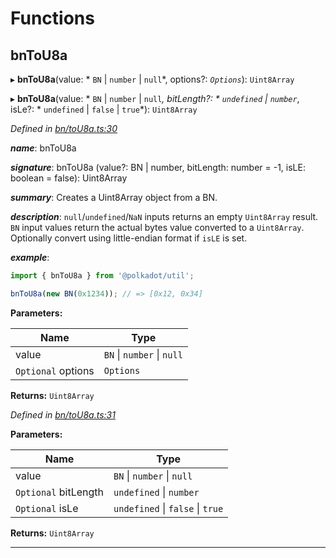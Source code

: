 

# Functions

<a id="bntou8a"></a>

##  bnToU8a

▸ **bnToU8a**(value: * `BN` &#124; `number` &#124; `null`*, options?: *`Options`*): `Uint8Array`

▸ **bnToU8a**(value: * `BN` &#124; `number` &#124; `null`*, bitLength?: * `undefined` &#124; `number`*, isLe?: * `undefined` &#124; `false` &#124; `true`*): `Uint8Array`

*Defined in [bn/toU8a.ts:30](https://github.com/polkadot-js/common/blob/74744e6/packages/util/src/bn/toU8a.ts#L30)*

*__name__*: bnToU8a

*__signature__*: bnToU8a (value?: BN | number, bitLength: number = -1, isLE: boolean = false): Uint8Array

*__summary__*: Creates a Uint8Array object from a BN.

*__description__*: `null`/`undefined`/`NaN` inputs returns an empty `Uint8Array` result. `BN` input values return the actual bytes value converted to a `Uint8Array`. Optionally convert using little-endian format if `isLE` is set.

*__example__*:   

```javascript
import { bnToU8a } from '@polkadot/util';

bnToU8a(new BN(0x1234)); // => [0x12, 0x34]
```

**Parameters:**

| Name | Type |
| ------ | ------ |
| value |  `BN` &#124; `number` &#124; `null`|
| `Optional` options | `Options` |

**Returns:** `Uint8Array`

*Defined in [bn/toU8a.ts:31](https://github.com/polkadot-js/common/blob/74744e6/packages/util/src/bn/toU8a.ts#L31)*

**Parameters:**

| Name | Type |
| ------ | ------ |
| value |  `BN` &#124; `number` &#124; `null`|
| `Optional` bitLength |  `undefined` &#124; `number`|
| `Optional` isLe |  `undefined` &#124; `false` &#124; `true`|

**Returns:** `Uint8Array`

___

